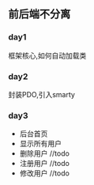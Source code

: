 ## 前后端不分离

### day1

框架核心,如何自动加载类

### day2

封装PDO,引入smarty

### day3

- 后台首页
- 显示所有用户 
- 删除用户 //todo
- 注册用户 //todo
- 修改用户 //todo